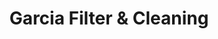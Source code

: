 ---
title: "Garcia Filter & Cleaning"
url: /denver/garcia-filter-und-cleaning/
shop: Autowerkstatt
---